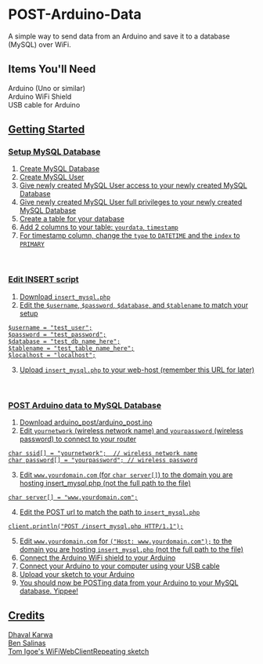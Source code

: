 POST-Arduino-Data
=================

A simple way to send data from an Arduino and save it to a database (MySQL) over WiFi. 


Items You'll Need
-------------
Arduino (Uno or similar)<br />
Arduino WiFi Shield<br />
USB cable for Arduino<br />
<a href="https://github.com/ericbenwa/POST-Arduino-Data/archive/master.zip">


Getting Started
-------------

### Setup MySQL Database<br />
1. Create MySQL Database<br />
2. Create MySQL User<br />
3. Give newly created MySQL User access to your newly created MySQL Database<br />
4. Give newly created MySQL User full privileges to your newly created MySQL Database<br />
5. Create a table for your database<br />
6. Add 2 columns to your table: `yourdata`, `timestamp`<br />
7. For timestamp column, change the `type` to `DATETIME` and the `index` to `PRIMARY`<br />
<br />

### Edit INSERT script<br />
1. Download `insert_mysql.php`<br />
2. Edit the `$username`, `$password`, `$database`, and `$tablename` to match your setup<br />
```
$username = "test_user";
$password = "test_password";
$database = "test_db_name_here";
$tablename = "test_table_name_here";
$localhost = "localhost";
```
3. Upload `insert_mysql.php` to your web-host (remember this URL for later)<br />
<br />

### POST Arduino data to MySQL Database<br />
1. Download arduino_post/arduino_post.ino<br />
2. Edit `yournetwork` (wireless network name) and `yourpassword` (wireless password) to connect to your router<br />
```
char ssid[] = "yournetwork";  // wireless network name
char password[] = "yourpassword"; // wireless password
```
3. Edit `www.yourdomain.com` (for `char server[]`) to the domain you are hosting insert_mysql.php (not the full path to the file)<br />
```
char server[] = "www.yourdomain.com";
```
4. Edit the POST url to match the path to `insert_mysql.php`<br />
```
client.println("POST /insert_mysql.php HTTP/1.1");
```
5. Edit `www.yourdomain.com` for `("Host: www.yourdomain.com");` to the domain you are hosting `insert_mysql.php` (not the full path to the file) 
6. Connect the Arduino WiFi shield to your Arduino<br />
7. Connect your Arduino to your computer using your USB cable<br />
8. Upload your sketch to your Arduino<br />
9. You should now be POSTing data from your Arduino to your MySQL database. Yippee!<br />


Credits
-------------

<a href="https://github.com/dk4invo">Dhaval Karwa</a><br />
<a href="https://github.com/bsalinas">Ben Salinas</a><br />
<a href="http://arduino.cc/en/Tutorial/WiFiWebClientRepeating">Tom Igoe's WiFiWebClientRepeating sketch</a>

